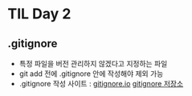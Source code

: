 # TIL Day 2
## .gitignore
- 특정 파일을 버전 관리하지 않겠다고 지정하는 파일
- git add 전에 .gitignore 안에 작성해야 제외 가능
- .gitignore 작성 사이트 : [gitignore.io](https://toptal.com/developers/gitignore) [gitignore 저장소](https://github.com/github/gitignore)